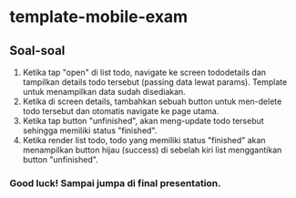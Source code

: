 # template-mobile-exam
## Soal-soal
1. Ketika tap "open" di list todo, navigate ke screen tododetails dan tampilkan details todo tersebut (passing data lewat params). Template untuk menampilkan data sudah disediakan.
2. Ketika di screen details, tambahkan sebuah button untuk men-delete todo tersebut dan otomatis navigate ke page utama.
3. Ketika tap button "unfinished", akan meng-update todo tersebut sehingga memiliki status "finished".
4. Ketika render list todo, todo yang memiliki status "finished" akan menampilkan button hijau (success) di sebelah kiri list menggantikan button "unfinished".



### Good luck! Sampai jumpa di final presentation.
